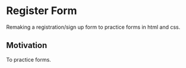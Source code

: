 # Register Form

Remaking a registration/sign up form to practice forms in html and css.

## Motivation
To practice forms.